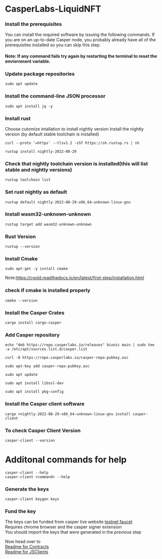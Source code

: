 # CasperLabs-LiquidNFT

### Install the prerequisites

You can install the required software by issuing the following commands. If you are on an up-to-date Casper node, you probably already have all of the prerequisites installed so you can skip this step.

#### Note: If any command fails try again by restarting the terminal to reset the enviornment variable.


### Update package repositories
```
sudo apt update
```
### Install the command-line JSON processor
```
sudo apt install jq -y
```
### Install rust
Choose cutomize intallation to install nightly version
Install the nightly version (by default stable toolchain is installed)
```
curl --proto '=https' --tlsv1.2 -sSf https://sh.rustup.rs | sh
```
```
rustup install nightly-2022-08-29
```
### Check that nightly toolchain version is installed(this will list stable and nightly versions)
```
rustup toolchain list
```
### Set rust nightly as default
```
rustup default nightly-2022-08-29-x86_64-unknown-linux-gnu
```
### Install wasm32-unknown-unknown
```
rustup target add wasm32-unknown-unknown
```
### Rust Version
```
rustup --version
```
### Install Cmake
```
sudo apt-get -y install cmake
```
Note:https://cgold.readthedocs.io/en/latest/first-step/installation.html
### check if cmake is installed properly
```
cmake --version
```
### Install the Casper Crates
```
cargo install cargo-casper
```
### Add Casper repository

```
echo "deb https://repo.casperlabs.io/releases" bionic main | sudo tee -a /etc/apt/sources.list.d/casper.list
```
```
curl -O https://repo.casperlabs.io/casper-repo-pubkey.asc
```
```
sudo apt-key add casper-repo-pubkey.asc
```
```
sudo apt update
```
```
sudo apt install libssl-dev
```
```
sudo apt install pkg-config
```
### Install the Casper client software
```
cargo +nightly-2022-08-29-x86_64-unknown-linux-gnu install casper-client
```
### To check Casper Client Version
```
casper-client --version
```
# Additonal commands for help
```
casper-client --help
casper-client <command> --help
```

### Generate the keys

```
casper-client keygen keys

```
### Fund the key

The keys can be funded from casper live website [testnet faucet](https://testnet.cspr.live/tools/faucet) <br />
Requires chrome browser and the casper signer extension <br />
You should import the keys that were generated in the previous step

Now head over to <br />
[Readme for Contracts](https://github.com/Rengo-Labs/CasperLabs-LiquidNFT/blob/main/Contracts/README.md) <br />
[Readme for JSClients](https://github.com/Rengo-Labs/CasperLabs-LiquidNFT/blob/main/JsClients/readme.md)
